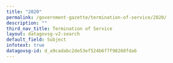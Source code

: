 ```yaml
---
title: "2020"
permalink: /government-gazette/termination-of-service/2020/
description: ""
third_nav_title: Termination of Service
layout: datagovsg-v2-search
default_field: Subject
infotext: true
datagovsg-id: d_a9cadabc2de53ef524b6f7f98268fda6
---
```

